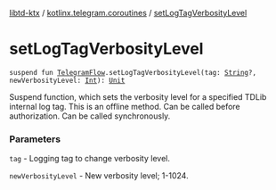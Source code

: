 [libtd-ktx](../index.md) / [kotlinx.telegram.coroutines](index.md) / [setLogTagVerbosityLevel](./set-log-tag-verbosity-level.md)

# setLogTagVerbosityLevel

`suspend fun `[`TelegramFlow`](../kotlinx.telegram.core/-telegram-flow/index.md)`.setLogTagVerbosityLevel(tag: `[`String`](https://kotlinlang.org/api/latest/jvm/stdlib/kotlin/-string/index.html)`?, newVerbosityLevel: `[`Int`](https://kotlinlang.org/api/latest/jvm/stdlib/kotlin/-int/index.html)`): `[`Unit`](https://kotlinlang.org/api/latest/jvm/stdlib/kotlin/-unit/index.html)

Suspend function, which sets the verbosity level for a specified TDLib internal log tag. This is
an offline method. Can be called before authorization. Can be called synchronously.

### Parameters

`tag` - Logging tag to change verbosity level.

`newVerbosityLevel` - New verbosity level; 1-1024.